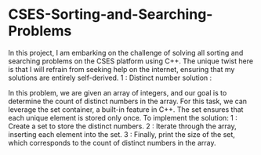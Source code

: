 # CSES-Sorting-and-Searching-Problems
In this project, I am embarking on the challenge of solving all sorting and searching problems on the CSES platform using C++. The unique twist here is that I will refrain from seeking help on the internet, ensuring that my solutions are entirely self-derived.
1 : Distinct number solution :
  
  In this problem, we are given an array of integers, and our goal is to determine the count of distinct numbers in the array. For this task, we can leverage the set container, a built-in feature in C++. The set ensures that each unique element is stored only once. To implement the solution:
  1 : Create a set to store the distinct numbers.
  2 : Iterate through the array, inserting each element into the set.
  3 : Finally, print the size of the set, which corresponds to the count of distinct numbers in the array.

   
